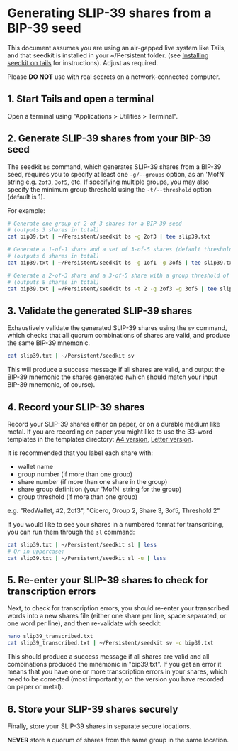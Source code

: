 
Generating SLIP-39 shares from a BIP-39 seed
============================================

This document assumes you are using an air-gapped live system like
Tails, and that seedkit is installed in your ~/Persistent folder.
(see [Installing seedkit on tails](https://github.com/gavincarr/seedkit/blob/main/recipes/installing_seedkit_on_tails.md)
for instructions). Adjust as required.

Please **DO NOT** use with real secrets on a network-connected computer.


## 1. Start Tails and open a terminal

Open a terminal using "Applications > Utilities > Terminal".


## 2. Generate SLIP-39 shares from your BIP-39 seed

The seedkit `bs` command, which generates SLIP-39 shares from a
BIP-39 seed, requires you to specify at least one `-g/--groups` option,
as an 'MofN' string e.g. `2of3`, `3of5`, etc. If specifying multiple
groups, you may also specify the minimum group threshold using the
`-t/--threshold` option (default is 1).

For example:

```bash
# Generate one group of 2-of-3 shares for a BIP-39 seed
# (outputs 3 shares in total)
cat bip39.txt | ~/Persistent/seedkit bs -g 2of3 | tee slip39.txt

# Generate a 1-of-1 share and a set of 3-of-5 shares (default threshold == 1)
# (outputs 6 shares in total)
cat bip39.txt | ~/Persistent/seedkit bs -g 1of1 -g 3of5 | tee slip39.txt

# Generate a 2-of-3 share and a 3-of-5 share with a group threshold of 2
# (outputs 8 shares in total)
cat bip39.txt | ~/Persistent/seedkit bs -t 2 -g 2of3 -g 3of5 | tee slip39.txt
```


## 3. Validate the generated SLIP-39 shares

Exhaustively validate the generated SLIP-39 shares using the `sv` command,
which checks that all quorum combinations of shares are valid, and produce
the same BIP-39 mnemonic.

```bash
cat slip39.txt | ~/Persistent/seedkit sv
```

This will produce a success message if all shares are valid, and output the
BIP-39 mnemonic the shares generated (which should match your input BIP-39
mnemonic, of course).


## 4. Record your SLIP-39 shares

Record your SLIP-39 shares either on paper, or on a durable medium like
metal. If you are recording on paper you might like to use the 33-word
templates in the templates directory:
[A4 version](https://github.com/gavincarr/seedkit/blob/main/templates/slip39_33x4_a4.pdf), 
[Letter version](https://github.com/gavincarr/seedkit/blob/main/templates/slip39_33x4_letter.pdf).

It is recommended that you label each share with:

- wallet name
- group number (if more than one group)
- share number (if more than one share in the group)
- share group definition (your 'MofN' string for the group)
- group threshold (if more than one group)

e.g. "RedWallet, #2, 2of3", "Cicero, Group 2, Share 3, 3of5, Threshold 2"

If you would like to see your shares in a numbered format for transcribing,
you can run them through the `sl` command:

```bash
cat slip39.txt | ~/Persistent/seedkit sl | less
# Or in uppercase:
cat slip39.txt | ~/Persistent/seedkit sl -u | less
```


## 5. Re-enter your SLIP-39 shares to check for transcription errors

Next, to check for transcription errors, you should re-enter
your transcribed words into a new shares file (either one share per
line, space separated, or one word per line), and then re-validate
with seedkit:

```bash
nano slip39_transcribed.txt
cat slip39_transcribed.txt | ~/Persistent/seedkit sv -c bip39.txt
```

This should produce a success message if all shares are valid and all
combinations produced the mnemonic in "bip39.txt". If you get an error it
means that you have one or more transcription errors in your shares,
which need to be corrected (most importantly, on the version you have
recorded on paper or metal).


## 6. Store your SLIP-39 shares securely

Finally, store your SLIP-39 shares in separate secure locations.

**NEVER** store a quorum of shares from the same group in the same location.
